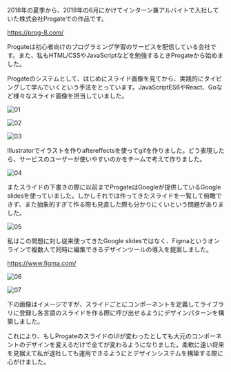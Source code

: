2018年の夏季から、2019年の6月にかけてインターン兼アルバイトで入社していた株式会社Progateでの作品です。

https://prog-8.com/

Progateは初心者向けのプログラミング学習のサービスを配信している会社です。また、私もHTML/CSSやJavaScriptなどを勉強するときProgateから始めました。

Progateのシステムとして、はじめにスライド画像を見てから、実践的にタイピングして学んでいくという手法をとっています。JavaScriptES6やReact、Goなど様々なスライド画像を担当していました。

![01](/markdown/material/Progate_slides/01.png)

![02](/markdown/material/Progate_slides/02.png)

![03](/markdown/material/Progate_slides/03.gif)

Illustratorでイラストを作りaftereffectsを使ってgifを作りました。どう表現したら、サービスのユーザーが使いやすいのかをチームで考えて作りました。

![04](/markdown/material/Progate_slides/04.png)

またスライドの下書きの際に以前までProgateはGoogleが提供しているGoogle slidesを使っていました。しかしそれでは作ってきたスライドを一覧して俯瞰できず、また抽象的すぎて作る際も見直した際も分かりにくいという問題がありました。

![05](/markdown/material/Progate_slides/05.png)

私はこの問題に対し従来使ってきたGoogle slidesではなく、Figmaというオンラインで複数人で同時に編集できるデザインツールの導入を提案しました。

https://www.figma.com/

![06](/markdown/material/Progate_slides/06.png)

![07](/markdown/material/Progate_slides/07.png)

下の画像はイメージですが、スライドごとにコンポーネントを定義してライブラリに登録し各言語のスライドを作る際に呼び出せるようにデザインパターンを構築しました。

これにより、もしProgateのスライドのUIが変わったとしても大元のコンポーネントのデザインを変えるだけで全てが変わるようになりました。柔軟に遠い将来を見据えて私が退社しても運用できるようにとデザインシステムを構築する際に心がけました。